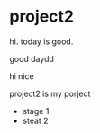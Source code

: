 # project2

hi. today is good.


good daydd

hi 
nice

project2 is my porject

- stage 1
- steat 2


